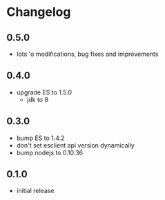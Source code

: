 Changelog
=========

0.5.0
-----
* lots 'o modifications, bug fixes and improvements

0.4.0
-----
* upgrade ES to 1.5.0
  * jdk to 8

0.3.0
-----
* bump ES to 1.4.2
* don't set esclient api version dynamically
* bump nodejs to 0.10.36

0.1.0
-----
* initial release
